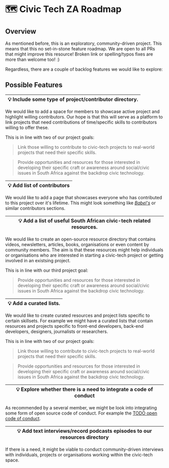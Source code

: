# 🗺️ Civic Tech ZA Roadmap

## Overview

As mentioned before, this is an exploratory, community-driven project. This means that this no set-in-stone feature roadmap. We are open to all PRs that might improve this resource! Broken link or spelling/typos fixes are more than welcome too! :)

Regardless, there are a couple of backlog features we would like to explore:

## Possible Features

| 💡 Include some type of project/contributor directory.
| --- 

We would like to add a space for members to showcase active project and highlight willing contributors. Our hope is that this will serve as a platform to link projects that need contributions of time/specific skills to contributors willing to offer these. 

This is in line with two of our project goals: 

>Link those willing to contribute to civic-tech projects to real-world projects that need their specific skills.

>Provide opportunities and resources for those interested in developing their specific craft or awareness around social/civic issues in South Africa against the backdrop civic technology.


| 💡 Add list of contributors
| --- 

We would like to add a page that showcases everyone who has contributed to this project over it's lifetime. This might look something like [_Babel's_](https://github.com/babel/babel#team) or similar contributors sections.

| 💡 Add a list of useful South African civic-tech related resources.
| --- 

We would like to create an open-source resource directory that contains videos, newsletters, articles, books, organisations or even content by community members. The aim is that these resources might help individuals or organisations who are interested in starting a civic-tech project or getting involved in an existsing project.

This is in line with our third project goal:

>Provide opportunities and resources for those interested in developing their specific craft or awareness around social/civic issues in South Africa against the backdrop civic technology.

| 💡 Add a curated lists.
| --- 

We would like to create curated resources and project lists specific to certain skillsets. For example we might have a curated lists that contain resources and projects specific to front-end developers, back-end developers, designers, journalists or researchers.

This is in line with two of our project goals: 

>Link those willing to contribute to civic-tech projects to real-world projects that need their specific skills.

>Provide opportunities and resources for those interested in developing their specific craft or awareness around social/civic issues in South Africa against the backdrop civic technology.

| 💡 Explore whether there is a need to integrate a code of conduct
| ---

As recommended by a several member, we might be look into integrating some form of open source code of conduct. For example the [TODO open code of conduct](http://todogroup.org/opencodeofconduct/).


| 💡 Add text interviews/record podcasts episodes to our resources directory
| ---

If there is a need, it might be viable to conduct community-driven interviews with individuals, projects or organisations working within the civic-tech space.
